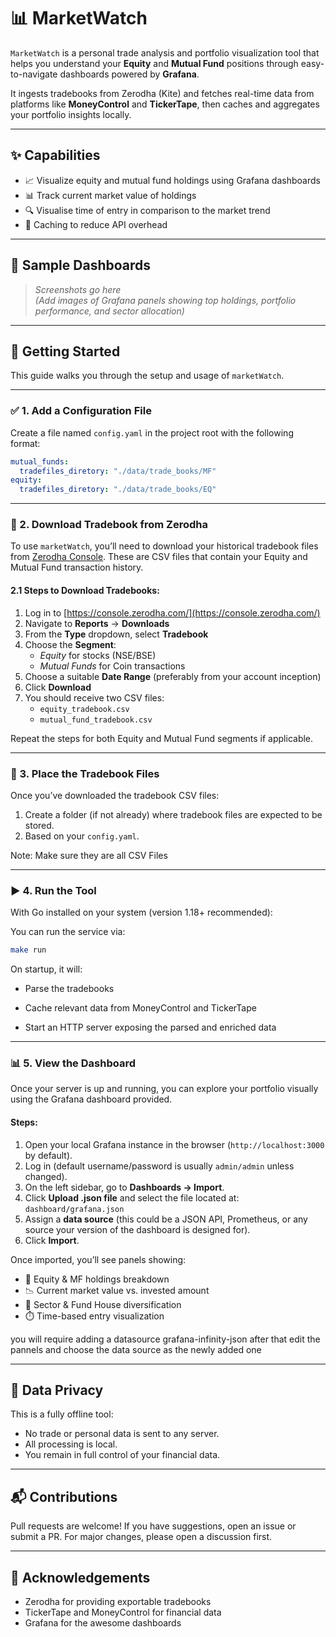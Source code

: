 # 📊 MarketWatch

`MarketWatch` is a personal trade analysis and portfolio visualization tool that helps you understand your **Equity** and **Mutual Fund** positions through easy-to-navigate dashboards powered by **Grafana**.

It ingests tradebooks from Zerodha (Kite) and fetches real-time data from platforms like **MoneyControl** and **TickerTape**, then caches and aggregates your portfolio insights locally.

---

## ✨ Capabilities

- 📈 Visualize equity and mutual fund holdings using Grafana dashboards
- 📊 Track current market value of holdings
- 🔍 Visualise time of entry in comparison to the market trend
- 🔄 Caching to reduce API overhead

---

## 📸 Sample Dashboards

> _Screenshots go here_  
> *(Add images of Grafana panels showing top holdings, portfolio performance, and sector allocation)*

---

## 🚀 Getting Started

This guide walks you through the setup and usage of `marketWatch`.

---

### ✅ 1. Add a Configuration File

Create a file named `config.yaml` in the project root with the following format:

```yaml
mutual_funds:
  tradefiles_diretory: "./data/trade_books/MF"
equity:
  tradefiles_diretory: "./data/trade_books/EQ"
```  

---

### 🧾 2. Download Tradebook from Zerodha

To use `marketWatch`, you’ll need to download your historical tradebook files from [Zerodha Console](https://console.zerodha.com/). These are CSV files that contain your Equity and Mutual Fund transaction history.

#### 2.1 Steps to Download Tradebooks:

1. Log in to [https://console.zerodha.com/](https://console.zerodha.com/)
2. Navigate to **Reports** → **Downloads**
3. From the **Type** dropdown, select **Tradebook**
4. Choose the **Segment**:
    - _Equity_ for stocks (NSE/BSE)
    - _Mutual Funds_ for Coin transactions
5. Choose a suitable **Date Range** (preferably from your account inception)
6. Click **Download**
7. You should receive two CSV files:
    - `equity_tradebook.csv`
    - `mutual_fund_tradebook.csv`

Repeat the steps for both Equity and Mutual Fund segments if applicable.

---

### 📁 3. Place the Tradebook Files

Once you’ve downloaded the tradebook CSV files:

1. Create a folder (if not already) where tradebook files are expected to be stored.
2. Based on your `config.yaml`.

Note: Make sure they are all CSV Files

---

### ▶️ 4. Run the Tool

With Go installed on your system (version 1.18+ recommended):

You can run the service via:

```bash
make run
```

On startup, it will:

- Parse the tradebooks

- Cache relevant data from MoneyControl and TickerTape

- Start an HTTP server exposing the parsed and enriched data


---

### 📊 5. View the Dashboard

Once your server is up and running, you can explore your portfolio visually using the Grafana dashboard provided.

#### Steps:

1. Open your local Grafana instance in the browser (`http://localhost:3000` by default).
2. Log in (default username/password is usually `admin/admin` unless changed).
3. On the left sidebar, go to **Dashboards → Import**.
4. Click **Upload .json file** and select the file located at: `dashboard/grafana.json`
5. Assign a **data source** (this could be a JSON API, Prometheus, or any source your version of the dashboard is designed for).
6. Click **Import**.

Once imported, you’ll see panels showing:

- 🧾 Equity & MF holdings breakdown
- 📉 Current market value vs. invested amount
- 🧠 Sector & Fund House diversification
- ⏱️ Time-based entry visualization

you will require adding a datasource grafana-infinity-json
after that edit the pannels and choose the data source as the newly added one

---

## 🔐 Data Privacy
This is a fully offline tool:

- No trade or personal data is sent to any server.
- All processing is local.
- You remain in full control of your financial data.

---

## 📬 Contributions
Pull requests are welcome! If you have suggestions, open an issue or submit a PR. For major changes, please open a discussion first.

---


## 🙌 Acknowledgements
- Zerodha for providing exportable tradebooks
- TickerTape and MoneyControl for financial data
- Grafana for the awesome dashboards
